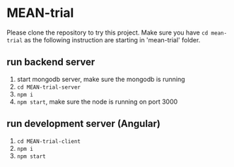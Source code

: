 # MEAN-trial

Please clone the repository to try this project.
Make sure you have `cd mean-trial` as the following instruction are starting in 'mean-trial' folder.

## run backend server

1. start mongodb server, make sure the mongodb is running
2. `cd MEAN-trial-server`
3. `npm i` 
4. `npm start`, make sure the node is running on port 3000

## run development server (Angular)
1. `cd MEAN-trial-client`
2. `npm i`
3. `npm start`


